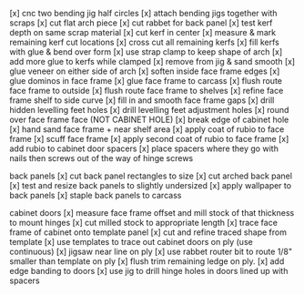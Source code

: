 [x] cnc two bending jig half circles
[x] attach bending jigs together with scraps
[x] cut flat arch piece
[x] cut rabbet for back panel
[x] test kerf depth on same scrap material
[x] cut kerf in center
[x] measure & mark remaining kerf cut locations
[x] cross cut all remaining kerfs
[x] fill kerfs with glue & bend over form
[x] use strap clamp to keep shape of arch
[x] add more glue to kerfs while clamped
[x] remove from jig & sand smooth
[x] glue veneer on either side of arch
[x] soften inside face frame edges
[x] glue dominos in face frame
[x] glue face frame to carcass
[x] flush route face frame to outside
[x] flush route face frame to shelves
[x] refine face frame shelf to side curve
[x] fill in and smooth face frame gaps
[x] drill hidden levelling feet holes
[x] drill levelling feet adjustment holes
[x] round over face frame face (NOT CABINET HOLE)
[x] break edge of cabinet hole
[x] hand sand face frame + near shelf area
[x] apply coat of rubio to face frame
[x] scuff face frame
[x] apply second coat of rubio to face frame
[x] add rubio to cabinet door spacers
[x] place spacers where they go with nails then screws out of the way of hinge screws

back panels
[x] cut back panel rectangles to size
[x] cut arched back panel
[x] test and resize back panels to slightly undersized
[x] apply wallpaper to back panels
[x] staple back panels to carcass

cabinet doors
[x] measure face frame offset and mill stock of that thickness to mount hinges
[x] cut milled stock to appropriate length
[x] trace face frame of cabinet onto template panel
[x] cut and refine traced shape from template
[x] use templates to trace out cabinet doors on ply (use continuous)
[x] jigsaw near line on ply
[x] use rabbet router bit to route 1/8" smaller than template on ply
[x] flush trim remaining ledge on ply.
[x] add edge banding to doors
[x] use jig to drill hinge holes in doors lined up with spacers
